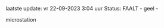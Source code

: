 laatste update: 
vr 22-09-2023  3:04   uur 
Status: FAALT - geel - 
<div class="service Y">microstation</div>